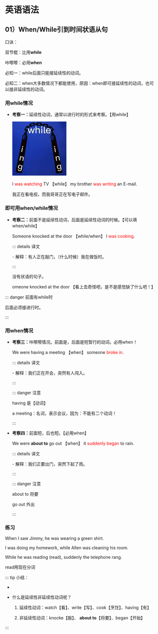 # 英语语法

## 01）When/While引到时间状语从句

口诀：

双节棍：比用**while**

咔嚓嚓：必用**when**

必知一：while后面只能接延续性的动词。

必知二：when大多数情况下都能使用，原因：when即可接延续性的动词，也可以接非延续性的动词。

### 用while情况

- <b>考察一：</b>延续性动词，通常以进行时的形式来考察。【用while】

  ![image-20230729230657296](./English_syntax.assets/image-20230729230657296.png)

  I <font color="red">was watching</font> TV 【while】 my brother <font color="red">was writing</font> an E-mail.
  
  我正在看电视，而我哥哥正在写电子邮件。

### 即可用when/while情况

- <b>考察二：</b>前面不是延续性动词，后面是延续性动词的时候。【可以填when/while】

  Someone knocked at the door 【while/when】  I  <font color="red">was cooking</font>.

  ::: details 译文

  \- 解释：有人正在敲门，（什么时候）我在做饭时。

  :::
  
  没有状语的句子。
  
  omeone knocked at the door 【看上去奇怪吧，是不是感觉缺了什么吧！】

::: danger 前面有while时

后面必须接进行时。<br>

:::

### 用when情况

- <b>考察三：</b>咔嚓嚓情况。前面是，后面是短暂行的动词。必用when！

  We were having a meeting 【when】 someone <font color="red">broke in</font>.

  ::: details 译文

  \- 解释：我们正在开会，突然有人闯入。

  :::

  ::: danger 注意

  having 是【动词】

  a meeting：名词，表示会议，因为：不能有二个动词！<br>

  :::

- <b>考察四：</b>前面短，后也短。【必用when】

  We were <b>about to</b> go out 【when】 it <font color="red">suddenly began</font> to rain.

  ::: details 译文

  \- 解释：我们正要出门，突然下起了雨。

  :::
  
  ::: danger 注意
  
  about to 将要
  
  go out 外出
  
  :::

### 练习

When I saw Jimmy, he was wearing a green shirt.

I was doing my homework, while Allen was cleaning his room.

While he was reading (read), suddenly the telephone rang.

read用现在分词

::: tip 小结：

- 

- 什么是延续性非延续性动词呢？

  1. 延续性动词：watch【看】、write【写】、cook【烹饪】、having【有】

  2. 非延续性动词：knocke【敲】、 **about to**【将要】、began【开始】

:::








